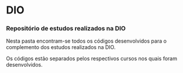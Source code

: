 # DIO
### Repositório de estudos realizados na DIO

Nesta pasta encontram-se todos os códigos desenvolvidos para o complemento dos estudos realizados na DIO.

Os códigos estão separados pelos respectivos cursos nos quais foram desenvolvidos.
